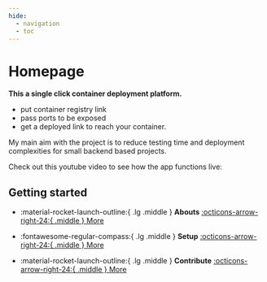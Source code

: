 ```yaml
---
hide:
  - navigation
  - toc
---
```


# Homepage
<b>This a single click container deployment platform.</b>

- put container registry link
- pass ports to be exposed
- get a deployed link to reach your container.

My main aim with the project is to reduce testing time and deployment complexities for small backend based projects.

Check out this youtube video to see how the app functions live:


## Getting started

<div class="grid cards" markdown>

- :material-rocket-launch-outline:{ .lg .middle } **Abouts**
  [:octicons-arrow-right-24:{ .middle } More](about.md)

- :fontawesome-regular-compass:{ .lg .middle } **Setup**
  [:octicons-arrow-right-24:{ .middle } More](setup.md)

- :material-rocket-launch-outline:{ .lg .middle } **Contribute**
  [:octicons-arrow-right-24:{ .middle } More](contribute.md)
<!-- 
- :material-tune-vertical:{ .lg .middle } **Usage**
  [:octicons-arrow-right-24:{ .middle } More](IntelOwl/usage.md)

- :fontawesome-regular-compass:{ .lg .middle } **Advanced Usage**
  [:octicons-arrow-right-24:{ .middle } More](IntelOwl/advanced_usage.md)

- :material-tune-vertical:{ .lg .middle } **Advanced Configuration**
  [:octicons-arrow-right-24:{ .middle } More](IntelOwl/advanced_configuration.md) -->

</div>